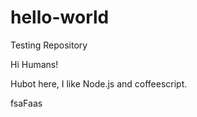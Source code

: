 # hello-world
Testing Repository

Hi Humans!

Hubot here, I like Node.js and coffeescript.


fsaFaas
